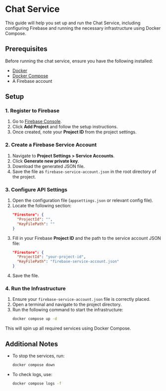 # Chat Service

This guide will help you set up and run the Chat Service, including configuring Firebase and running the necessary infrastructure using Docker Compose.

## Prerequisites

Before running the chat service, ensure you have the following installed:
- [Docker](https://docs.docker.com/get-docker/)
- [Docker Compose](https://docs.docker.com/compose/install/)
- A Firebase account

## Setup

### 1. Register to Firebase
1. Go to [Firebase Console](https://console.firebase.google.com/).
2. Click **Add Project** and follow the setup instructions.
3. Once created, note your **Project ID** from the project settings.

### 2. Create a Firebase Service Account
1. Navigate to **Project Settings > Service Accounts**.
2. Click **Generate new private key**.
3. Download the generated JSON file.
4. Save the file as `firebase-service-account.json` in the root directory of the project.

### 3. Configure API Settings
1. Open the configuration file (`appsettings.json` or relevant config file).
2. Locate the following section:
   ```json
   "Firestore": {
     "ProjectId": "",
     "KeyFilePath": ""
   }
   ```
3. Fill in your Firebase **Project ID** and the path to the service account JSON file:
   ```json
   "Firestore": {
     "ProjectId": "your-project-id",
     "KeyFilePath": "firebase-service-account.json"
   }
   ```
4. Save the file.

### 4. Run the Infrastructure

1. Ensure your `firebase-service-account.json` file is correctly placed.
2. Open a terminal and navigate to the project directory.
3. Run the following command to start the infrastructure:
   ```sh
   docker compose up -d
   ```

This will spin up all required services using Docker Compose.

## Additional Notes
- To stop the services, run:
  ```sh
  docker compose down
  ```
- To check logs, use:
  ```sh
  docker compose logs -f
  ```